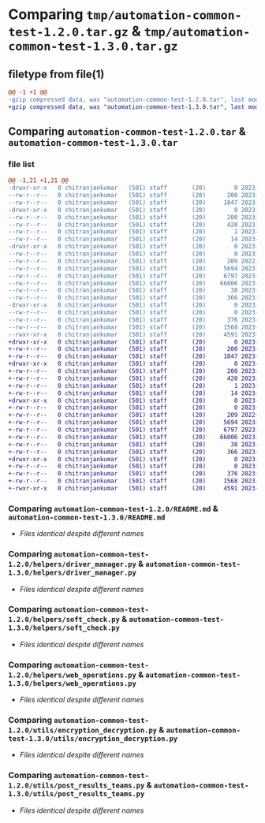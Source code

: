 # Comparing `tmp/automation-common-test-1.2.0.tar.gz` & `tmp/automation-common-test-1.3.0.tar.gz`

## filetype from file(1)

```diff
@@ -1 +1 @@
-gzip compressed data, was "automation-common-test-1.2.0.tar", last modified: Sun May  7 06:25:08 2023, max compression
+gzip compressed data, was "automation-common-test-1.3.0.tar", last modified: Sun May  7 06:33:41 2023, max compression
```

## Comparing `automation-common-test-1.2.0.tar` & `automation-common-test-1.3.0.tar`

### file list

```diff
@@ -1,21 +1,21 @@
-drwxr-xr-x   0 chitranjankumar   (501) staff       (20)        0 2023-05-07 06:25:08.480666 automation-common-test-1.2.0/
--rw-r--r--   0 chitranjankumar   (501) staff       (20)      200 2023-05-07 06:25:08.480459 automation-common-test-1.2.0/PKG-INFO
--rw-r--r--   0 chitranjankumar   (501) staff       (20)     1847 2023-03-29 14:50:23.000000 automation-common-test-1.2.0/README.md
-drwxr-xr-x   0 chitranjankumar   (501) staff       (20)        0 2023-05-07 06:25:08.478603 automation-common-test-1.2.0/automation_common_test.egg-info/
--rw-r--r--   0 chitranjankumar   (501) staff       (20)      200 2023-05-07 06:25:08.000000 automation-common-test-1.2.0/automation_common_test.egg-info/PKG-INFO
--rw-r--r--   0 chitranjankumar   (501) staff       (20)      420 2023-05-07 06:25:08.000000 automation-common-test-1.2.0/automation_common_test.egg-info/SOURCES.txt
--rw-r--r--   0 chitranjankumar   (501) staff       (20)        1 2023-05-07 06:25:08.000000 automation-common-test-1.2.0/automation_common_test.egg-info/dependency_links.txt
--rw-r--r--   0 chitranjankumar   (501) staff       (20)       14 2023-05-07 06:25:08.000000 automation-common-test-1.2.0/automation_common_test.egg-info/top_level.txt
-drwxr-xr-x   0 chitranjankumar   (501) staff       (20)        0 2023-05-07 06:25:08.479457 automation-common-test-1.2.0/helpers/
--rw-r--r--   0 chitranjankumar   (501) staff       (20)        0 2023-04-12 09:43:00.000000 automation-common-test-1.2.0/helpers/__init__.py
--rw-r--r--   0 chitranjankumar   (501) staff       (20)      209 2022-09-02 04:55:52.000000 automation-common-test-1.2.0/helpers/base_locator.py
--rw-r--r--   0 chitranjankumar   (501) staff       (20)     5694 2023-04-27 06:23:19.000000 automation-common-test-1.2.0/helpers/driver_manager.py
--rw-r--r--   0 chitranjankumar   (501) staff       (20)     6797 2023-04-14 07:36:34.000000 automation-common-test-1.2.0/helpers/soft_check.py
--rw-r--r--   0 chitranjankumar   (501) staff       (20)    66006 2023-04-27 06:59:19.000000 automation-common-test-1.2.0/helpers/web_operations.py
--rw-r--r--   0 chitranjankumar   (501) staff       (20)       38 2023-05-07 06:25:08.480714 automation-common-test-1.2.0/setup.cfg
--rw-r--r--   0 chitranjankumar   (501) staff       (20)      366 2023-05-07 06:23:34.000000 automation-common-test-1.2.0/setup.py
-drwxr-xr-x   0 chitranjankumar   (501) staff       (20)        0 2023-05-07 06:25:08.480215 automation-common-test-1.2.0/utils/
--rw-r--r--   0 chitranjankumar   (501) staff       (20)        0 2023-04-12 09:43:11.000000 automation-common-test-1.2.0/utils/__init__.py
--rw-r--r--   0 chitranjankumar   (501) staff       (20)      376 2023-04-14 09:22:06.000000 automation-common-test-1.2.0/utils/config_parser.py
--rw-r--r--   0 chitranjankumar   (501) staff       (20)     1568 2023-04-14 09:34:24.000000 automation-common-test-1.2.0/utils/encryption_decryption.py
--rwxr-xr-x   0 chitranjankumar   (501) staff       (20)     4591 2023-05-07 05:57:59.000000 automation-common-test-1.2.0/utils/post_results_teams.py
+drwxr-xr-x   0 chitranjankumar   (501) staff       (20)        0 2023-05-07 06:33:41.108408 automation-common-test-1.3.0/
+-rw-r--r--   0 chitranjankumar   (501) staff       (20)      200 2023-05-07 06:33:41.108204 automation-common-test-1.3.0/PKG-INFO
+-rw-r--r--   0 chitranjankumar   (501) staff       (20)     1847 2023-03-29 14:50:23.000000 automation-common-test-1.3.0/README.md
+drwxr-xr-x   0 chitranjankumar   (501) staff       (20)        0 2023-05-07 06:33:41.105073 automation-common-test-1.3.0/automation_common_test.egg-info/
+-rw-r--r--   0 chitranjankumar   (501) staff       (20)      200 2023-05-07 06:33:41.000000 automation-common-test-1.3.0/automation_common_test.egg-info/PKG-INFO
+-rw-r--r--   0 chitranjankumar   (501) staff       (20)      420 2023-05-07 06:33:41.000000 automation-common-test-1.3.0/automation_common_test.egg-info/SOURCES.txt
+-rw-r--r--   0 chitranjankumar   (501) staff       (20)        1 2023-05-07 06:33:41.000000 automation-common-test-1.3.0/automation_common_test.egg-info/dependency_links.txt
+-rw-r--r--   0 chitranjankumar   (501) staff       (20)       14 2023-05-07 06:33:41.000000 automation-common-test-1.3.0/automation_common_test.egg-info/top_level.txt
+drwxr-xr-x   0 chitranjankumar   (501) staff       (20)        0 2023-05-07 06:33:41.106681 automation-common-test-1.3.0/helpers/
+-rw-r--r--   0 chitranjankumar   (501) staff       (20)        0 2023-04-12 09:43:00.000000 automation-common-test-1.3.0/helpers/__init__.py
+-rw-r--r--   0 chitranjankumar   (501) staff       (20)      209 2022-09-02 04:55:52.000000 automation-common-test-1.3.0/helpers/base_locator.py
+-rw-r--r--   0 chitranjankumar   (501) staff       (20)     5694 2023-04-27 06:23:19.000000 automation-common-test-1.3.0/helpers/driver_manager.py
+-rw-r--r--   0 chitranjankumar   (501) staff       (20)     6797 2023-04-14 07:36:34.000000 automation-common-test-1.3.0/helpers/soft_check.py
+-rw-r--r--   0 chitranjankumar   (501) staff       (20)    66006 2023-04-27 06:59:19.000000 automation-common-test-1.3.0/helpers/web_operations.py
+-rw-r--r--   0 chitranjankumar   (501) staff       (20)       38 2023-05-07 06:33:41.108457 automation-common-test-1.3.0/setup.cfg
+-rw-r--r--   0 chitranjankumar   (501) staff       (20)      366 2023-05-07 06:33:21.000000 automation-common-test-1.3.0/setup.py
+drwxr-xr-x   0 chitranjankumar   (501) staff       (20)        0 2023-05-07 06:33:41.107814 automation-common-test-1.3.0/utils/
+-rw-r--r--   0 chitranjankumar   (501) staff       (20)        0 2023-04-12 09:43:11.000000 automation-common-test-1.3.0/utils/__init__.py
+-rw-r--r--   0 chitranjankumar   (501) staff       (20)      376 2023-04-14 09:22:06.000000 automation-common-test-1.3.0/utils/config_parser.py
+-rw-r--r--   0 chitranjankumar   (501) staff       (20)     1568 2023-04-14 09:34:24.000000 automation-common-test-1.3.0/utils/encryption_decryption.py
+-rwxr-xr-x   0 chitranjankumar   (501) staff       (20)     4591 2023-05-07 05:57:59.000000 automation-common-test-1.3.0/utils/post_results_teams.py
```

### Comparing `automation-common-test-1.2.0/README.md` & `automation-common-test-1.3.0/README.md`

 * *Files identical despite different names*

### Comparing `automation-common-test-1.2.0/helpers/driver_manager.py` & `automation-common-test-1.3.0/helpers/driver_manager.py`

 * *Files identical despite different names*

### Comparing `automation-common-test-1.2.0/helpers/soft_check.py` & `automation-common-test-1.3.0/helpers/soft_check.py`

 * *Files identical despite different names*

### Comparing `automation-common-test-1.2.0/helpers/web_operations.py` & `automation-common-test-1.3.0/helpers/web_operations.py`

 * *Files identical despite different names*

### Comparing `automation-common-test-1.2.0/utils/encryption_decryption.py` & `automation-common-test-1.3.0/utils/encryption_decryption.py`

 * *Files identical despite different names*

### Comparing `automation-common-test-1.2.0/utils/post_results_teams.py` & `automation-common-test-1.3.0/utils/post_results_teams.py`

 * *Files identical despite different names*

